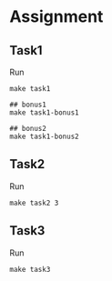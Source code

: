 # Assignment

## Task1

Run
```shell
make task1

## bonus1
make task1-bonus1

## bonus2
make task1-bonus2
```

## Task2

Run
```shell
make task2 3
```

## Task3

Run
```shell
make task3
```